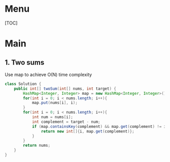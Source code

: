 # Menu

[TOC]

# Main

## 1. Two sums

Use map to achieve O(N) time complexity

```java
class Solution {
    public int[] twoSum(int[] nums, int target) {
        HashMap<Integer, Integer> map = new HashMap<Integer, Integer>();
        for(int i = 0; i < nums.length; i++){
            map.put(nums[i], i);
        }
        for(int i = 0; i < nums.length; i++){
            int num = nums[i];
            int complement = target - num;
            if (map.containsKey(complement) && map.get(complement) != i){
                return new int[]{i, map.get(complement)};
            }
        }
        return nums;
    }
}
```



